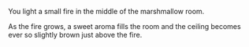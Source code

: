You light a small fire in the middle of the marshmallow room.

As the fire grows, a sweet aroma fills the room and the ceiling becomes ever so slightly brown just above the fire.